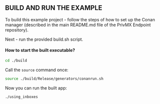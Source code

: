 ## BUILD AND RUN THE EXAMPLE
To build this example project - follow the steps of how to set up the Conan manager (described in the main README.md file of the PrivMX Endpoint repository).

Next - run the provided build.sh script.

#### How to start the built executable?
```bash
cd ./build
```
Call the `source` command once:
```bash
source ./build/Release/generators/conanrun.sh
```

Now you can run the built app:
```bash
./using_inboxes
```